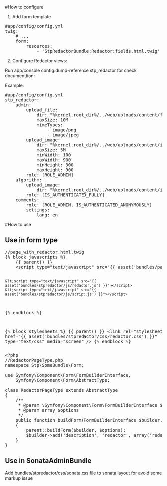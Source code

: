 #How to configure

1. Add form template

<pre>
#app/config/config.yml
twig:
    # ...
    form:
        resources:
            - 'StpRedactorBundle:Redactor:fields.html.twig'
</pre>

2. Configure Redactor views:

Run app/console config:dump-reference stp_redactor for check documenttion:

Example:

<pre>
#app/config/config.yml
stp_redactor:
    admin:
        upload_file:
            dir: "%kernel.root_dir%/../web/uploads/content/files"
            maxSize: 10M
            mimeTypes:
                - image/png
                - image/jpeg
        upload_image:
            dir: "%kernel.root_dir%/../web/uploads/content/images"
            maxSize: 5M
            minWidth: 100
            maxWidth: 900
            minHeight: 300
            maxHeight: 900
        role: [ROLE_ADMIN]
    algorithm:
        upload_image:
            dir: "%kernel.root_dir%/../web/uploads/content/images"
        role: [IS_AUTHENTICATED_FULLY]
    comments:
        role: [ROLE_ADMIN, IS_AUTHENTICATED_ANONYMOUSLY]
        settings:
            lang: en
</pre>

#How to use

## Use in form type

<pre>
//page_with_redactor.html.twig
{% block javascripts %}
    {{ parent() }}
    &lt;script type="text/javascript" src="{{ asset('bundles/pathtojquery/js/jquery.js') }}"></script>
    &lt;script type="text/javascript" src="{{ asset('bundles/stpredactor/js/redactor.js') }}"></script>
    &lt;script type="text/javascript" src="{{ asset('bundles/stpredactor/js/script.js') }}"></script>
{% endblock %}

{% block stylesheets %}
    {{ parent() }}
    &lt;link rel="stylesheet" href="{{ asset('bundles/stpredactor/css/redactor.css') }}" type="text/css" media="screen" />
{% endblock %}
</pre>

<pre>
&lt;?php
//RedactorPageType.php
namespace Stp\SomeBundle\Form;

use Symfony\Component\Form\FormBuilderInterface,
    Symfony\Component\Form\AbstractType;

class RedactorPageType extends AbstractType
{
    /**
     * @param \Symfony\Component\Form\FormBuilderInterface $builder
     * @param array $options
     */
    public function buildForm(FormBuilderInterface $builder, array $options)
    {
        parent::buildForm($builder, $options);
        $builder->add('description', 'redactor', array('redactor' => 'admin'));
    }
}
</pre>

## Use in SonataAdminBundle
Add bundles/stpredactor/css/sonata.css file to sonata layout for avoid some markup issue


